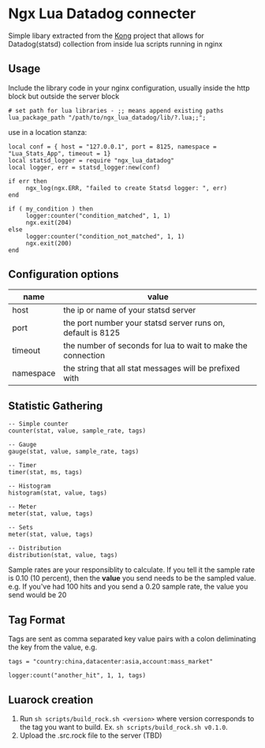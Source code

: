 # Ngx Lua Datadog connecter

Simple libary extracted from the [Kong](https://github.com/Mashape/kong) project that allows for Datadog(statsd) collection from inside lua scripts running in nginx

## Usage

Include the library code in your nginx configuration, usually inside the http block but outside the server block

```
# set path for lua libraries - ;; means append existing paths
lua_package_path "/path/to/ngx_lua_datadog/lib/?.lua;;";
```

use in a location stanza:
 
```
local conf = { host = "127.0.0.1", port = 8125, namespace = "Lua_Stats_App", timeout = 1}
local statsd_logger = require "ngx_lua_datadog"
local logger, err = statsd_logger:new(conf)

if err then
     ngx_log(ngx.ERR, "failed to create Statsd logger: ", err)
end

if ( my_condition ) then
     logger:counter("condition_matched", 1, 1)
     ngx.exit(204)
else
     logger:counter("condition_not_matched", 1, 1)
     ngx.exit(200)
end
```

## Configuration options
| name | value |
-------|--------
| host | the ip or name of your statsd server |
| port | the port number your statsd server runs on, default is 8125 |
| timeout| the number of seconds for lua to wait to make the connection |
| namespace | the string that all stat messages will be prefixed with |


## Statistic Gathering

```
-- Simple counter 
counter(stat, value, sample_rate, tags)

-- Gauge
gauge(stat, value, sample_rate, tags)

-- Timer
timer(stat, ms, tags)

-- Histogram
histogram(stat, value, tags)

-- Meter
meter(stat, value, tags)

-- Sets
meter(stat, value, tags)

-- Distribution
distribution(stat, value, tags)
```
Sample rates are your responsiblity to calculate.  If you tell it the sample rate is 0.10 (10 percent), then the **value** you send needs to be the sampled value.  e.g. If you've had 100 hits and you send a 0.20 sample rate, the value you send would be 20

## Tag Format

Tags are sent as comma separated key value pairs with a colon deliminating the key from the value, e.g.
```
tags = "country:china,datacenter:asia,account:mass_market"

logger:count("another_hit", 1, 1, tags)
```

## Luarock creation

1. Run `sh scripts/build_rock.sh <version>` where version corresponds to the tag you want to build.  Ex. `sh scripts/build_rock.sh v0.1.0`.
2. Upload the .src.rock file to the server (TBD)
